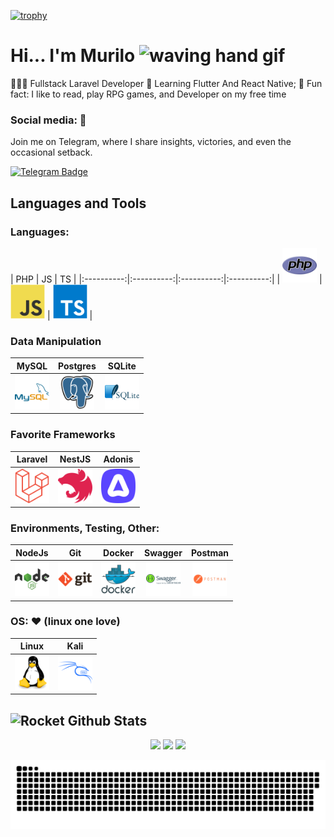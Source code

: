 [![trophy](https://github-profile-trophy.vercel.app/?username=Muamm4&title=Commits,Repositories,MultipleLang&theme=onedark)](https://github.com/ryo-ma/github-profile-trophy)


# Hi... I'm Murilo  <img src="https://user-images.githubusercontent.com/72663882/171687151-bb31c996-c9d2-49c8-b593-734946893b23.gif" alt="waving hand gif" aria-hidden="true" width="40" />

👩🏾‍💻 Fullstack Laravel Developer
💭 Learning Flutter And React Native;
🎨 Fun fact: I like to read, play RPG games, and Developer on my free time 

### Social media: 📡    
Join me on Telegram, where I share insights, victories, and even the occasional setback. 

[![Telegram Badge](https://img.shields.io/badge/Telegram-blue?style=for-the-badge&logo=telegram&logoColor=white)](https://t.me/muriloamaral4)

## Languages and Tools 

### Languages:
| PHP | JS | TS | 
|:----------:|:----------:|:----------:|:----------:|
| <img src="https://github.com/devicons/devicon/blob/master/icons/php/php-original.svg" title="PHP"  alt="PHP" width="55" height="55"/> | <img src="https://github.com/devicons/devicon/blob/master/icons/javascript/javascript-original.svg" title="JavaScript" alt="JavaScript" width="55" height="55"/> | <img src="https://github.com/devicons/devicon/blob/master/icons/typescript/typescript-original.svg" title="TypeScript" alt="TypeScript" width="55" height="55"/> |

### Data Manipulation

| MySQL | Postgres | SQLite |
|:----------:|:----------:|:----------:|
|<img src="https://github.com/devicons/devicon/blob/master/icons/mysql/mysql-original-wordmark.svg" title="MySQL" alt="MySQL" width="55" height="55"/>|<img src="https://github.com/devicons/devicon/blob/master/icons/postgresql/postgresql-original.svg" title="pg" alt="pg" width="55" height="55"/>|<img src="https://github.com/devicons/devicon/blob/master/icons/sqlite/sqlite-original-wordmark.svg" title="SQLite" alt="SQLite" width="55" height="55"/>|

### Favorite Frameworks

| Laravel | NestJS | Adonis |
|:----------:|:----------:|:----------:|
|<img src="https://github.com/devicons/devicon/blob/master/icons/laravel/laravel-original.svg" title="Laravel" alt="Laravel" width="55" height="55"/>|<img src="https://github.com/devicons/devicon/blob/master/icons/nestjs/nestjs-original.svg" title="NestJs" alt="NestJs" width="55" height="55"/>|<img src="https://github.com/devicons/devicon/blob/master/icons/adonisjs/adonisjs-original.svg" title="Adonis" alt="Adonis" width="55" height="55"/>|


### Environments, Testing, Other:

| NodeJs | Git | Docker | Swagger | Postman |
|:----------:|:----------:|:----------:|:----------:|:----------:|
|<img src="https://github.com/devicons/devicon/blob/master/icons/nodejs/nodejs-original-wordmark.svg" title="nodejs" alt="NodeJS" width="55" height="55"/>|<img src="https://github.com/devicons/devicon/blob/master/icons/git/git-original-wordmark.svg" title="Git" alt="Git" width="55" height="55"/>|<img src="https://github.com/devicons/devicon/blob/master/icons/docker/docker-original-wordmark.svg" title="Docker" alt="Docker" width="55" height="55"/>|  <img src="https://github.com/devicons/devicon/blob/master/icons/swagger/swagger-original-wordmark.svg" title="Swagger" alt="Swagger" width="55" height="55"/>|  <img src="https://github.com/devicons/devicon/blob/master/icons/postman/postman-original-wordmark.svg" title="Postman" alt="Postman" width="55" height="55"/>|<img src="https://banner2.cleanpng.com/20190501/xvt/kisspng-computer-icons-virtualbox-portable-network-graphic-virtualbox-icon-of-line-style-available-in-svg-5cca247f73f9e3.6112721115567514874751.jpg" title="Postman" alt="Postman" width="80" height="55"/>|


### OS: ❤️ (linux one love)

| Linux | Kali |
|:----------:|:----------:|
| <img src="https://github.com/devicons/devicon/blob/master/icons/linux/linux-original.svg" title="Linux" alt="Linux" width="55" height="55"/> | <img src="https://github.com/canaleal/devicon/blob/new-icon-kali-linux/icons/kalilinux/kalilinux-original-wordmark.svg" title="Linux" alt="Linux" width="55" height="55"/> |



## <img src="https://raw.githubusercontent.com/Tarikul-Islam-Anik/Animated-Fluent-Emojis/master/Emojis/Travel%20and%20places/Rocket.png" alt="Rocket" width="30" height="30" /> Github Stats 

<div align="center">
  <img height="250em" src="https://streak-stats.demolab.com/?user=Muamm4&count_private=true&theme=blue-green&title_color=00b3ff"/>
  <img height="132em" src="https://bad-apple-github-readme.vercel.app/api?username=Muamm4&show_icons=true&count_private=true&line_height=20&icon_color=00b3ff&theme=blue-green&title_color=00b3ff"/>
  <img height="132em" src="https://github-readme-mwendwa.vercel.app/api/top-langs/?username=Muamm4&layout=compact&count_private=true&theme=blue-green&title_color=00b3ff"/>
</div>

<p align="center">
 <img width="1000" src="assets/github-snake.svg" alt="snake"/>
</p>

